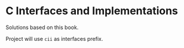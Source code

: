 C Interfaces and Implementations
================================

Solutions based on this book.

Project will use `cii` as interfaces prefix.
